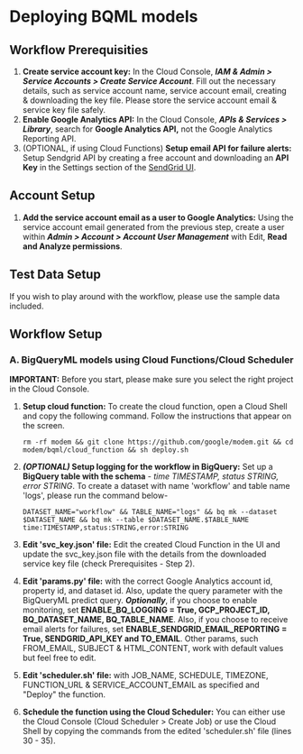 # Deploying BQML models

## Workflow Prerequisities
1. **Create service account key:** In the Cloud Console, ***IAM & Admin > Service Accounts > Create Service Account***. Fill out the necessary details, such as service account name, service account email, creating & downloading the key file. Please store the service account email & service key file safely. 
2. **Enable Google Analytics API:** In the Cloud Console, ***APIs & Services > Library***, search for **Google Analytics API,** not the Google Analytics Reporting API. 
3. (OPTIONAL, if using Cloud Functions) **Setup email API for failure alerts:** Setup Sendgrid API by creating a free account and downloading an **API Key** in the Settings section of the [SendGrid UI](https://sendgrid.com/docs/for-developers/sending-email/authentication/).

## Account Setup
1. **Add the service account email as a user to Google Analytics:** Using the service account email generated from the previous step, create a user within ***Admin > Account > Account User Management*** with Edit, **Read and Analyze permissions**.

## Test Data Setup
If you wish to play around with the workflow, please use the sample data included. 

## Workflow Setup
### A. BigQueryML models using Cloud Functions/Cloud Scheduler

**IMPORTANT:** Before you start, please make sure you select the right project in the Cloud Console.

1. **Setup cloud function:** To create the cloud function, open a Cloud Shell and copy the following command. Follow the instructions that appear on the screen. 
    ```
    rm -rf modem && git clone https://github.com/google/modem.git && cd modem/bqml/cloud_function && sh deploy.sh
    ```
    
2. ***(OPTIONAL)* Setup logging for the workflow in BigQuery:** Set up a **BigQuery table with the schema** - *time TIMESTAMP, status STRING, error STRING*. To create a dataset with name 'workflow' and table name 'logs', please run the command below-
    ```
    DATASET_NAME="workflow" && TABLE_NAME="logs" && bq mk --dataset $DATASET_NAME && bq mk --table $DATASET_NAME.$TABLE_NAME time:TIMESTAMP,status:STRING,error:STRING
    ```
3. **Edit 'svc_key.json' file:** Edit the created Cloud Function in the UI and update the svc_key.json file with the details from the downloaded service key file (check Prerequisites - Step 2).

3. **Edit 'params.py' file:** with the correct Google Analytics account id, property id, and dataset id. Also, update the query parameter with the BigQueryML predict query. ***Optionally***, if you choose to enable monitoring, set **ENABLE_BQ_LOGGING = True, GCP_PROJECT_ID, BQ_DATASET_NAME, BQ_TABLE_NAME**. Also, if you choose to receive email alerts for failures, set **ENABLE_SENDGRID_EMAIL_REPORTING = True, SENDGRID_API_KEY and TO_EMAIL**. Other params, such FROM_EMAIL, SUBJECT & HTML_CONTENT, work with default values but feel free to edit.

4. **Edit 'scheduler.sh' file:** with JOB_NAME, SCHEDULE, TIMEZONE, FUNCTION_URL & SERVICE_ACCOUNT_EMAIL as specified and "Deploy" the function. 

5. **Schedule the function using the Cloud Scheduler:** You can either use the Cloud Console (Cloud Scheduler > Create Job) or use the Cloud Shell by copying the commands from the edited 'scheduler.sh' file (lines 30 - 35).

